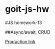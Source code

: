 # goit-js-hw

#JS homework-13

##Async/await, CRUD

[Production link](http://fls.guru/www/massqeen/hw13/)

